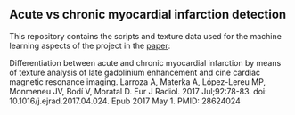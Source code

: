 ## Acute vs chronic myocardial infarction detection

This repository contains the scripts and texture data used for the machine learning aspects of the project in the [paper]: 

Differentiation between acute and chronic myocardial infarction by means of texture analysis of late gadolinium enhancement and cine cardiac magnetic resonance imaging.
Larroza A, Materka A, López-Lereu MP, Monmeneu JV, Bodí V, Moratal D.
Eur J Radiol. 2017 Jul;92:78-83. doi: 10.1016/j.ejrad.2017.04.024. Epub 2017 May 1.
PMID: 28624024

[paper]: https://www.sciencedirect.com/science/article/pii/S0720048X17301729?via%3Dihub



